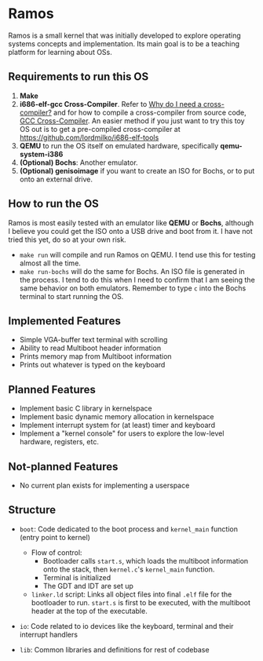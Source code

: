 # Ramos

Ramos is a small kernel that was initially developed to explore operating systems concepts and implementation. Its main goal is to be a teaching platform for learning about OSs. 

## Requirements to run this OS
1. **Make**
2. **i686-elf-gcc Cross-Compiler**. Refer to [Why do I need a cross-compiler?](https://wiki.osdev.org/Why_do_I_need_a_Cross_Compiler%3F) and for how to compile a cross-compiler from source code, [GCC Cross-Compiler](https://wiki.osdev.org/GCC_Cross-Compiler). An easier method if you just want to try this toy OS out is to get a pre-compiled cross-compiler at https://github.com/lordmilko/i686-elf-tools
3. **QEMU** to run the OS itself on emulated hardware, specifically **qemu-system-i386**
4. **(Optional) Bochs**: Another emulator. 
5. **(Optional) genisoimage** if you want to create an ISO for Bochs, or to put onto an external drive.

## How to run the OS
Ramos is most easily tested with an emulator like **QEMU** or **Bochs**, although I believe you could get the ISO onto a USB drive and boot from it. I have not tried this yet, do so at your own risk.
- `make run` will compile and run Ramos on QEMU. I tend use this for testing almost all the time. 
- `make run-bochs` will do the same for Bochs. An ISO file is generated in the process. I tend to do this when I need to confirm that I am seeing the same behavior on both emulators. Remember to type `c` into the Bochs terminal to start running the OS.

## Implemented Features
- Simple VGA-buffer text terminal with scrolling
- Ability to read Multiboot header information
- Prints memory map from Multiboot information
- Prints out whatever is typed on the keyboard 

## Planned Features
- Implement basic C library in kernelspace
- Implement basic dynamic memory allocation in kernelspace
- Implement interrupt system for (at least) timer and keyboard
- Implement a "kernel console" for users to explore the low-level hardware, registers, etc.

## Not-planned Features
- No current plan exists for implementing a userspace

## Structure
- `boot`: Code dedicated to the boot process and `kernel_main` function (entry point to kernel)
    - Flow of control: 
      - Bootloader calls `start.s`, which loads the multiboot information onto the stack, then `kernel.c`'s `kernel_main` function. 
      - Terminal is initialized
      - The GDT and IDT are set up
    - `linker.ld` script: Links all object files into final `.elf` file for the bootloader to run. `start.s` is first to be executed, with the multiboot header at the top of the executable.


- `io`: Code related to io devices like the keyboard, terminal and their interrupt handlers

- `lib`: Common libraries and definitions for rest of codebase
